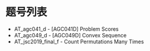# 题号列表

- AT_agc041_d - [AGC041D] Problem Scores
- AT_agc049_d - [AGC049D] Convex Sequence
- AT_jsc2019_final_f - Count Permutations Many Times

